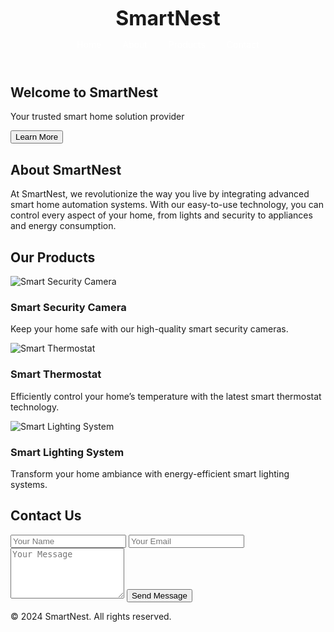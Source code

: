 <!DOCTYPE html>
<html lang="en">
<head>
    <meta charset="UTF-8">
    <meta name="viewport" content="width=device-width, initial-scale=1.0">
    <title>SmartNest - Smart Home Automation</title>
    <style>
       
        
/* Global styles */
        body {
            font-family: 'Arial', sans-serif;
            margin: 0;
            padding: 0;
            background-color: #f7f7f7;
            color: #333;
        }
        a {
            text-decoration: none;
            color: white;
        }

   /* Header styles */
        header {
            background-color: #2c3e50;
            color: white;
            padding: 15px 0;
            text-align: center;
            position: fixed;
            width: 100%;
            top: 0;
            z-index: 1000;
        }
        header h1 {
            margin: 0;
            font-size: 2rem;
        }
        nav {
            margin: 10px 0;
        }
        nav ul {
            list-style: none;
            padding: 0;
        }
        nav ul li {
            display: inline;
            margin: 0 15px;
        }

   /* Hero section */
        .hero {
            background: url('https://images.unsplash.com/photo-1554188248-986adbb73bfe') no-repeat center center/cover;
            height: 100vh;
            display: flex;
            align-items: center;
            justify-content: center;
            color: white;
            text-align: center;
            padding: 0 20px;
        }
        .hero h2 {
            font-size: 3rem;
            margin: 0;
        }
        .hero p {
            font-size: 1.2rem;
        }
        .hero button {
            padding: 10px 20px;
            background-color: #e74c3c;
            border: none;
            color: white;
            font-size: 1rem;
            cursor: pointer;
            margin-top: 20px;
        }

   /* Section styles */
        section {
            padding: 60px 20px;
        }
        .about, .products, .contact {
            text-align: center;
        }
        .about h2, .products h2, .contact h2 {
            font-size: 2.5rem;
            margin-bottom: 20px;
            color: #2c3e50;
        }
        .about p, .products p {
            font-size: 1.2rem;
            margin: 10px auto;
            max-width: 800px;
        }
             .products-grid {
            display: flex;
            justify-content: space-around;
            flex-wrap: wrap;
        }
        .product-item {
            background-color: white;
            padding: 20px;
            width: 30%;
            margin: 20px 0;
            box-shadow: 0 0 15px rgba(0, 0, 0, 0.1);
            border-radius: 10px;
            transition: transform 0.3s ease-in-out;
        }
        .product-item:hover {
            transform: scale(1.05);
        }
        .product-item img {
            width: 100%;
            border-radius: 10px;
        }
        .product-item h3 {
            font-size: 1.5rem;
            margin: 15px 0;
        }
        .product-item p {
            color: #777;
            font-size: 1rem;
        }
    /* Contact form */
        .contact form {
            max-width: 600px;
            margin: 0 auto;
        }
        .contact input, .contact textarea {
            width: 100%;
            padding: 15px;
            margin: 10px 0;
            border: 1px solid #ccc;
            border-radius: 5px;
        }
        .contact button {
            padding: 15px 20px;
            background-color: #2c3e50;
            border: none;
            color: white;
            cursor: pointer;
            width: 100%;
        }
     /* Footer styles */
        footer {
            background-color: #2c3e50;
            color: white;
            text-align: center;
            padding: 20px 0;
        }

   /* Media Queries */
        @media (max-width: 768px) {
            .product-item {
                width: 90%;
            }
            .hero h2 {
                font-size: 2.5rem;
            }
        }
    </style>
</head>
<body><!-- Header -->
    <header>
        <h1>SmartNest</h1>
        <nav>
            <ul>
                <li><a href="#home">Home</a></li>
                <li><a href="#about">About</a></li>
                <li><a href="#products">Products</a></li>
                <li><a href="#contact">Contact</a></li>
            </ul>
        </nav>
    </header>
    <!-- Hero Section -->
    <div class="hero" id="home">
        <div>
            <h2>Welcome to SmartNest</h2>
            <p>Your trusted smart home solution provider</p>
            <button>Learn More</button>
        </div>
    </div>
<!-- About Section -->
    <section class="about" id="about">
        <h2>About SmartNest</h2>
        <p>At SmartNest, we revolutionize the way you live by integrating advanced smart home automation systems. With our easy-to-use technology, you can control every aspect of your home, from lights and security to appliances and energy consumption.</p>
    </section>
    <!-- Products Section -->
    <section class="products" id="products">
        <h2>Our Products</h2>
        <div class="products-grid">
            <div class="product-item">
                <img src="https://via.placeholder.com/300" alt="Smart Security Camera">
                <h3>Smart Security Camera</h3>
                <p>Keep your home safe with our high-quality smart security cameras.</p>
            </div>
            <div class="product-item">
                <img src="https://via.placeholder.com/300" alt="Smart Thermostat">
                <h3>Smart Thermostat</h3>
                <p>Efficiently control your home’s temperature with the latest smart thermostat technology.</p>
            </div>
            <div class="product-item">
                <img src="https://via.placeholder.com/300" alt="Smart Lighting System">
                <h3>Smart Lighting System</h3>
                <p>Transform your home ambiance with energy-efficient smart lighting systems.</p>
            </div>
        </div>
    </section>
    <!-- Contact Section -->
    <section class="contact" id="contact">
        <h2>Contact Us</h2>
        <form action="https://formspree.io/f/myemail" method="POST">
            <input type="text" name="name" placeholder="Your Name" required>
            <input type="email" name="_replyto" placeholder="Your Email" required>
            <textarea name="message" rows="5" placeholder="Your Message" required></textarea>
            <button type="submit">Send Message</button>
        </form>
    </section>
    <!-- Footer -->
    <footer>
        <p>&copy; 2024 SmartNest. All rights reserved.</p>
    </footer>

</body>
</html>
